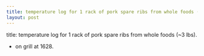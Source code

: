 ```yaml
---
title: temperature log for 1 rack of pork spare ribs from whole foods (~3 lbs).
layout: post
---
```


title: temperature log for 1 rack of pork spare ribs from whole foods (~3 lbs).

* on grill at 1628.
